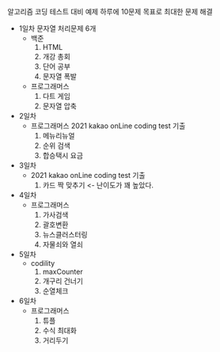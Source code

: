 알고리즘 코딩 테스트 대비 예제
하루에 10문제 목표로 최대한 문제 해결

- 1일차 
문자열 처리문제 6개
	- 백준
		1. HTML
		2. 개강 총회
		3. 단어 공부
		4. 문자열 폭발
	- 프로그래머스
		1. 다트 게임
		2. 문자열 압축
- 2일차
	- 프로그래머스
		2021 kakao onLine coding test 기출
		1. 메뉴리뉴얼
		2. 순위 검색
		3. 합승택시 요금
- 3일차
	- 2021 kakao onLine coding test 기출
		1. 카드 짝 맞추기 <- 난이도가 꽤 높았다.
- 4일차
	- 프로그래머스
		1. 가사검색
		2. 괄호변환
		3. 뉴스클러스터링
		4. 자물쇠와 열쇠
- 5일차 
	- codility 
		1. maxCounter
		2. 개구리 건너기
		3. 순열체크
- 6일차
	- 프로그래머스
		1. 튜플
		2. 수식 최대화
		3. 거리두기
